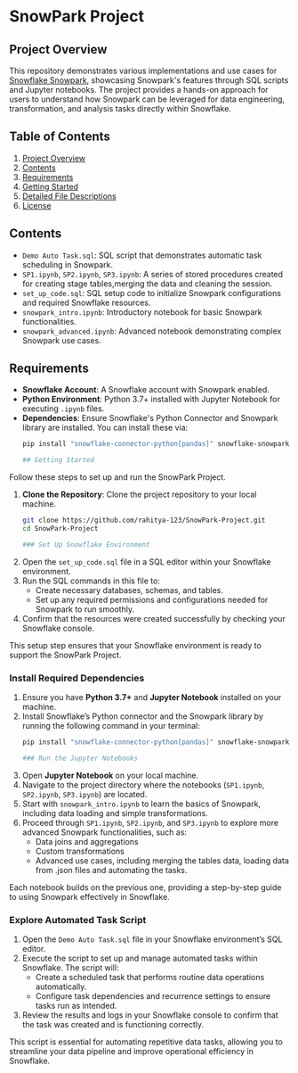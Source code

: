 # SnowPark Project

## Project Overview

This repository demonstrates various implementations and use cases for [Snowflake Snowpark](https://docs.snowflake.com/en/developer-guide/snowpark/overview), showcasing Snowpark's features through SQL scripts and Jupyter notebooks. The project provides a hands-on approach for users to understand how Snowpark can be leveraged for data engineering, transformation, and analysis tasks directly within Snowflake.

## Table of Contents

1. [Project Overview](#project-overview)
2. [Contents](#contents)
3. [Requirements](#requirements)
4. [Getting Started](#getting-started)
5. [Detailed File Descriptions](#detailed-file-descriptions)
6. [License](#license)

## Contents

- `Demo Auto Task.sql`: SQL script that demonstrates automatic task scheduling in Snowpark.
- `SP1.ipynb`, `SP2.ipynb`, `SP3.ipynb`: A series of stored procedures created for creating stage tables,merging the data and cleaning the session.
- `set_up_code.sql`: SQL setup code to initialize Snowpark configurations and required Snowflake resources.
- `snowpark_intro.ipynb`: Introductory notebook for basic Snowpark functionalities.
- `snowpark_advanced.ipynb`: Advanced notebook demonstrating complex Snowpark use cases.

## Requirements

- **Snowflake Account**: A Snowflake account with Snowpark enabled.
- **Python Environment**: Python 3.7+ installed with Jupyter Notebook for executing `.ipynb` files.
- **Dependencies**: Ensure Snowflake's Python Connector and Snowpark library are installed. You can install these via:
  ```bash
  pip install "snowflake-connector-python[pandas]" snowflake-snowpark-python

  ## Getting Started

Follow these steps to set up and run the SnowPark Project.

1. **Clone the Repository**:
   Clone the project repository to your local machine.
   ```bash
   git clone https://github.com/rahitya-123/SnowPark-Project.git
   cd SnowPark-Project

   ### Set Up Snowflake Environment

1. Open the `set_up_code.sql` file in a SQL editor within your Snowflake environment.
2. Run the SQL commands in this file to:
   - Create necessary databases, schemas, and tables.
   - Set up any required permissions and configurations needed for Snowpark to run smoothly.
3. Confirm that the resources were created successfully by checking your Snowflake console.

This setup step ensures that your Snowflake environment is ready to support the SnowPark Project.

### Install Required Dependencies

1. Ensure you have **Python 3.7+** and **Jupyter Notebook** installed on your machine.
2. Install Snowflake’s Python connector and the Snowpark library by running the following command in your terminal:
   ```bash
   pip install "snowflake-connector-python[pandas]" snowflake-snowpark-python

   ### Run the Jupyter Notebooks

1. Open **Jupyter Notebook** on your local machine.
2. Navigate to the project directory where the notebooks (`SP1.ipynb`, `SP2.ipynb`, `SP3.ipynb`) are located.
3. Start with `snowpark_intro.ipynb` to learn the basics of Snowpark, including data loading and simple transformations.
4. Proceed through `SP1.ipynb`, `SP2.ipynb`, and `SP3.ipynb` to explore more advanced Snowpark functionalities, such as:
   - Data joins and aggregations
   - Custom transformations
   - Advanced use cases, including merging the tables data, loading data from .json files and automating the tasks.

Each notebook builds on the previous one, providing a step-by-step guide to using Snowpark effectively in Snowflake.

### Explore Automated Task Script

1. Open the `Demo Auto Task.sql` file in your Snowflake environment’s SQL editor.
2. Execute the script to set up and manage automated tasks within Snowflake. The script will:
   - Create a scheduled task that performs routine data operations automatically.
   - Configure task dependencies and recurrence settings to ensure tasks run as intended.
3. Review the results and logs in your Snowflake console to confirm that the task was created and is functioning correctly.

This script is essential for automating repetitive data tasks, allowing you to streamline your data pipeline and improve operational efficiency in Snowflake.


